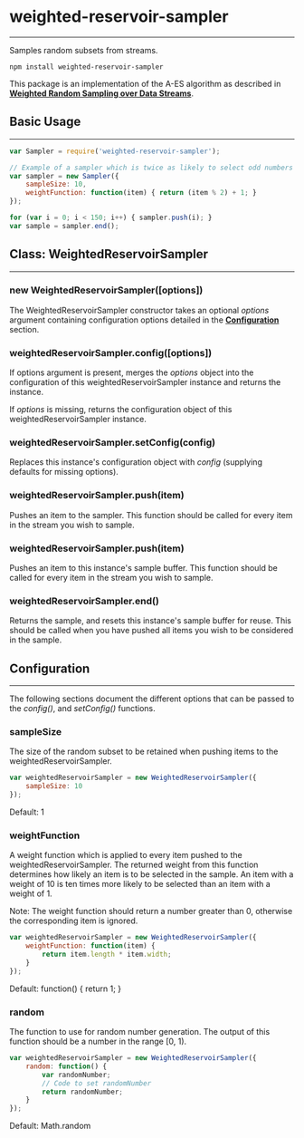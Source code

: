 # weighted-reservoir-sampler
----------------------------

Samples random subsets from streams.

```
npm install weighted-reservoir-sampler
```

This package is an implementation of the A-ES algorithm as described in [__Weighted Random Sampling over Data Streams__](http://arxiv.org/pdf/1012.0256.pdf).

## Basic Usage
--------------

```javascript
var Sampler = require('weighted-reservoir-sampler');

// Example of a sampler which is twice as likely to select odd numbers
var sampler = new Sampler({
    sampleSize: 10,
    weightFunction: function(item) { return (item % 2) + 1; }
});

for (var i = 0; i < 150; i++) { sampler.push(i); }
var sample = sampler.end();
```


## Class: WeightedReservoirSampler
----------------------------------

### new WeightedReservoirSampler([options])

The WeightedReservoirSampler constructor takes an optional _options_ argument containing configuration options detailed in the [__Configuration__](#configuration) section.

### weightedReservoirSampler.config([options])

If options argument is present, merges the _options_ object into the configuration of this weightedReservoirSampler instance and returns the instance.

If _options_ is missing, returns the configuration object of this weightedReservoirSampler instance.

### weightedReservoirSampler.setConfig(config)

Replaces this instance's configuration object with _config_ (supplying defaults for missing options).

### weightedReservoirSampler.push(item)

Pushes an item to the sampler. This function should be called for every item in the stream you wish to sample.

### weightedReservoirSampler.push(item)

Pushes an item to this instance's sample buffer. This function should be called for every item in the stream you wish to sample.

### weightedReservoirSampler.end()

Returns the sample, and resets this instance's sample buffer for reuse. This should be called when you have pushed all items you wish to be considered in the sample.



## Configuration
----------------

The following sections document the different options that can be passed to the _config()_, and _setConfig()_ functions.

### sampleSize

The size of the random subset to be retained when pushing items to the weightedReservoirSampler.

```javascript
var weightedReservoirSampler = new WeightedReservoirSampler({
	sampleSize: 10
});
```

Default: 1

### weightFunction

A weight function which is applied to every item pushed to the weightedReservoirSampler. The returned weight from this function determines how likely an item is to be selected in the sample. An item with a weight of 10 is ten times more likely to be selected than an item with a weight of 1.

Note: The weight function should return a number greater than 0, otherwise the corresponding item is ignored.

```javascript
var weightedReservoirSampler = new WeightedReservoirSampler({
	weightFunction: function(item) {
	    return item.length * item.width;
	}
});
```

Default: function() { return 1; }

### random

The function to use for random number generation. The output of this function should be a number in the range [0, 1).

```javascript
var weightedReservoirSampler = new WeightedReservoirSampler({
	random: function() {
	    var randomNumber;
	    // Code to set randomNumber
	    return randomNumber;
	}
});
```

Default: Math.random
